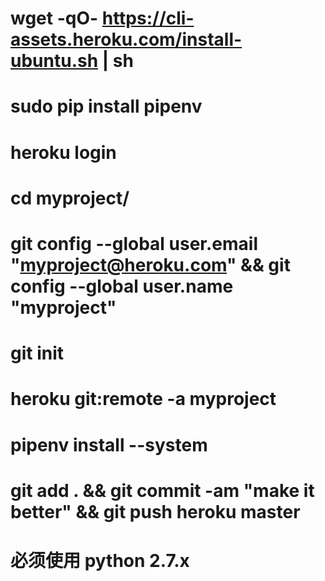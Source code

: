 # wget -qO- https://cli-assets.heroku.com/install-ubuntu.sh | sh
# sudo pip install pipenv

# heroku login
# cd myproject/

# git config --global user.email "myproject@heroku.com" && git config --global user.name "myproject"

# git init
# heroku git:remote -a myproject
# pipenv install --system
# git add . &&  git commit -am "make it better" && git push heroku master

# 必须使用 python 2.7.x
